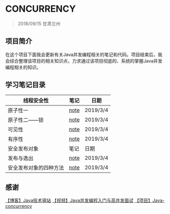 # CONCURRENCY
> 2018/09/15 甘肃兰州

## 项目简介
在这个项目下面我会更新有关Java并发编程相关的笔记和代码。项目结束后，我会综合整理该项目的相关知识点，力求通过该项目彻底的、系统的掌握Java并发编程相关的知识。

## 学习笔记目录
线程安全性|笔记|日期
--|--|--
原子性一|[note](/note/原子性一.md)|2019/3/4
原子性二——锁|[note](/note/原子性二——锁.md)|2019/3/4
可见性|[note](/note/可见性.md)|2019/3/4
有序性|[note](/note/有序性.md)|2019/3/4
安全发布对象|笔记|日期
发布与逸出|[note](/note/发布与逸出.md)|2019/3/4
安全发布对象的四种方法|[note](/note/安全发布对象的四种方法.md)|2019/3/4

## 感谢
[【博客】Java技术驿站](http://cmsblogs.com/)
[【视频】Java并发编程入门与高并发面试](https://coding.imooc.com/class/195.html)
[【项目】Java-concurrency](https://github.com/CL0610/Java-concurrency)